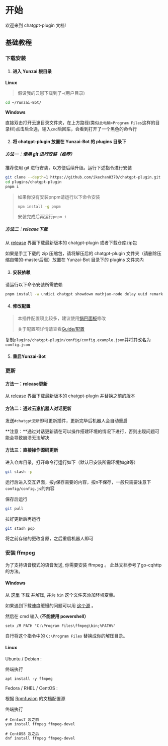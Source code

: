 #  开始

欢迎来到 chatgpt-plugin 文档!

## 基础教程

### 下载安装

1. #### 进入 Yunzai 根目录

**Linux**

> 假设我的云崽下载到了`~`(用户目录)

```sh
cd ~/Yunzai-Bot/
```

**Windows**

直接双击打开云崽目录文件夹，在上方路径(类似`此电脑>Program Files`这样的目录栏)点击后全选，输入`cmd`后回车，会看到打开了一个黑色的命令行

2. #### 将 chatgpt-plugin 放置在 Yunzai-Bot 的 plugins 目录下

##### 方法一：使用 git 进行安装（推荐）

推荐使用 git 进行安装，以方便后续升级。运行下述指令进行安装

```sh
git clone --depth=1 https://github.com/ikechan8370/chatgpt-plugin.git ./plugins/chatgpt-plugin/
cd plugins/chatgpt-plugin
pnpm i
```

> 如果你没有安装pnpm请运行以下命令安装
> ```sh
> npm install -g pnpm
> ```
> 
> 安装完成后再运行`pnpm i`

##### 方法二：release下载

从 [release](https://github.com/ikechan8370/chatgpt-plugin/releases) 界面下载最新版本的 chatgpt-plugin 或者下载仓库zip包

如果是手工下载的 zip 压缩包，请将解压后的 chatgpt-plugin 文件夹（请删除压缩自带的-master后缀）放置在 Yunzai-Bot 目录下的 plugins 文件夹内



3. #### 安装依赖

请运行以下命令安装所需依赖

```sh
pnpm install -w undici chatgpt showdown mathjax-node delay uuid remark strip-markdown random puppeteer-extra-plugin-recaptcha puppeteer-extra puppeteer-extra-plugin-stealth @waylaidwanderer/chatgpt-api keyv-file
```



4. #### 修改配置

> 本插件配置项比较多，建议使用[锅巴面板](https://github.com/guoba-yunzai/Guoba-Plugin)修改
>
> 关于配置项详情请查看[Guide/配置](/guide/config)

复制`plugins/chatgpt-plugin/config/config.example.json`并将其改名为`config.json`



5. #### 重启Yunzai-Bot



### 更新

#### 方法一：release更新

从 [release](https://github.com/ikechan8370/chatgpt-plugin/releases) 界面下载最新版本的 chatgpt-plugin
并替换之前的版本

#### 方法二：通过云崽机器人对话更新

发送`#chatgpt更新`即可更新插件，更新完毕后机器人会自动重启

**注意：**通过对话更新请在可以操作搭建环境的情况下进行，否则出现问题可能会导致崩溃无法解决

#### 方法三：直接操作源码更新

进入仓库目录，打开命令行运行如下（默认已安装所需环境如git等）

```bash
git stash -p
```

运行后进入交互界面，按`y`保存需要的内容，按n不保存，一般只需要注意下`config/config.js`的内容

保存后运行

```bash
git pull
```

拉好更新后再运行

```bash
git stash pop
```

将之前存储的更改复原，之后重启机器人即可



### 安装 ffmpeg

为了支持语音模式的语音发送, 你需要安装 ffmpeg 。
此处文档参考了go-cqhttp的方法。

#### Windows

从 [这里](https://www.gyan.dev/ffmpeg/builds/ffmpeg-release-full.7z) 下载 并解压, 并为 `bin` 这个文件夹添加环境变量。

如果遇到下载速度缓慢的问题可以用 [这个源](https://downloads.go-cqhttp.org/ffmpeg-release-full.7z) 。

然后在 cmd 输入 **(不能使用 powershell）**

```shell
setx /M PATH "C:\Program Files\ffmpeg\bin;%PATH%"
```

自行将这个指令中的 `C:\Program Files` 替换成你的解压目录。

#### Linux

Ubuntu / Debian :

终端执行

```shell
apt install -y ffmpeg
```

Fedora / RHEL / CentOS : 

根据 [Rpmfusion](https://rpmfusion.org/Configuration) 的文档配置源

终端执行

```shell
# Centos7 及之前
yum install ffmpeg ffmpeg-devel 

# CentOS8 及之后
dnf install ffmpeg ffmpeg-devel
```


